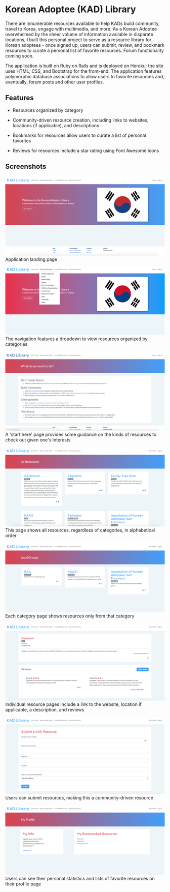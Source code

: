 # Korean Adoptee (KAD) Library

There are innumerable resources available to help KADs build community, travel to Korea, engage with multimedia, and more. As a Korean Adoptee overwhelmed by the sheer volume of information available in disparate locations, I built this personal project to serve as a resource library for Korean adoptees - once signed up, users can submit, review, and bookmark resources to curate a personal list of favorite resources. Forum functionality coming soon.

The application is built on Ruby on Rails and is deployed on Heroku; the site uses HTML, CSS, and Bootstrap for the front-end. The application features polymorphic database associations to allow users to favorite resources and, eventually, forum posts and other user profiles.

## Features

* Resources organized by category

* Community-driven resource creation, including links to websites, locations (if applicable), and descriptions

* Bookmarks for resources allow users to curate a list of personal favorites

* Reviews for resources include a star rating using Font Awesome icons

## Screenshots

![homepage](https://github.com/amyhenning/kad-library/blob/master/app/assets/images/homepage.png?raw=true)
Application landing page

![categoriesdropdown](https://github.com/amyhenning/kad-library/blob/master/app/assets/images/categoriesdropdown.png?raw=true)
The navigation features a dropdown to view resources organized by categories

![starthere](https://github.com/amyhenning/kad-library/blob/master/app/assets/images/starthere.png?raw=true)
A 'start here' page provides some guidance on the kinds of resources to check out given one's interests

![allresources](https://github.com/amyhenning/kad-library/blob/master/app/assets/images/allresources.png?raw=true)
This page shows all resources, regardless of categories, in alphabetical order

![resourcesbycategory](https://github.com/amyhenning/kad-library/blob/master/app/assets/images/categories.png?raw=true)
Each category page shows resources only from that category

![resourceview](https://github.com/amyhenning/kad-library/blob/master/app/assets/images/resource.png?raw=true)
Individual resource pages include a link to the website, location if applicable, a description, and reviews

![newresource](https://github.com/amyhenning/kad-library/blob/master/app/assets/images/newresource.png?raw=true)
Users can submit resources, making this a community-driven resource

![userdashboard](https://github.com/amyhenning/kad-library/blob/master/app/assets/images/userprofile.png?raw=true)
Users can see their personal statistics and lists of favorite resources on their profile page
